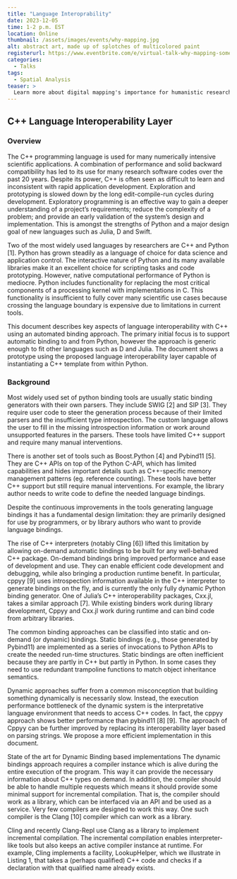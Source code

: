 ```yaml
---
title: "Language Interoprability"
date: 2023-12-05
time: 1-2 p.m. EST
location: Online
thumbnail: /assets/images/events/why-mapping.jpg
alt: abstract art, made up of splotches of multicolored paint
registerurl: https://www.eventbrite.com/e/virtual-talk-why-mapping-some-lessons-from-an-art-historians-dh-ditch-tickets-770377498837?aff=oddtdtcreator
categories:
  - Talks
tags:
  - Spatial Analysis
teaser: >
  Learn more about digital mapping's importance for humanistic research at this virtual talk by Prof. Jinah Kim (Harvard). In addition to discussing new and ongoing DH mapping projects, Prof. Kim will connect DH's spatial turn to theoretical developments in art history and explain why mapping matters in the age of climate crisis.
---
```


## C++ Language Interoperability Layer

### Overview

The C++ programming language is used for many numerically intensive scientific applications. A combination of performance and solid backward compatibility has led to its use for many research software codes over the past 20 years. Despite its power, C++ is often seen as difficult to learn and inconsistent with rapid application development. Exploration and prototyping is slowed down by the long edit-compile-run cycles during development. Exploratory programming is an effective way to gain a deeper understanding of a project’s requirements; reduce the complexity of a problem; and provide an early validation of the system’s design and implementation. This is amongst the strengths of Python and a major design goal of new languages such as Julia, D and Swift.

Two of the most widely used languages by researchers are C++ and Python [1]. Python has grown steadily as a language of choice for data science and application control. The interactive nature of Python and its many available libraries make it an excellent choice for scripting tasks and code prototyping. However, native computational performance of Python is mediocre. Python includes functionality for replacing the most critical components of a processing kernel with implementations in C. This functionality is insufficient to fully cover many scientific use cases because crossing the language boundary is expensive due to limitations in current tools.

This document describes key aspects of language interoperability with C++ using an automated binding approach. The primary initial focus is to support automatic binding to and from Python, however the approach is generic enough to fit other languages such as D and Julia. The document shows a prototype using the proposed language interoperability layer capable of instantiating a C++ template from within Python.

### Background

Most widely used set of python binding tools are usually static binding generators with their own parsers. They include SWIG [2] and SIP [3]. They require user code to steer the generation process because of their limited parsers and the insufficient type introspection. The custom language allows the user to fill in the missing introspection information or work around unsupported features in the parsers. These tools have limited C++ support and require many manual interventions.

There is another set of tools such as Boost.Python [4] and Pybind11 [5]. They are C++ APIs on top of the Python C-API, which has limited capabilities and hides important details such as C++-specific memory management patterns (eg. reference counting). These tools have better C++ support but still require manual interventions. For example, the library author needs to write code to define the needed language bindings.

Despite the continuous improvements in the tools generating language bindings it has a fundamental design limitation: they are primarily designed for use by programmers, or by library authors who want to provide language bindings.

The rise of C++ interpreters (notably Cling [6]) lifted this limitation by allowing on-demand automatic bindings to be built for any well-behaved C++ package. On-demand bindings bring improved performance and ease of development and use. They can enable efficient code development and debugging, while also bringing a production runtime benefit. In particular, cppyy [9] uses introspection information available in the C++ interpreter to generate bindings on the fly, and is currently the only fully dynamic Python binding generator. One of Julia’s C++ interoperability packages, Cxx.jl, takes a similar approach [7]. While existing binders work during library development, Cppyy and Cxx.jl work during runtime and can bind code from arbitrary libraries.

The common binding approaches can be classified into static and on-demand (or dynamic) bindings. Static bindings (e.g., those generated by Pybind11) are implemented as a series of invocations to Python APIs to create the needed run-time structures. Static bindings are often inefficient because they are partly in C++ but partly in Python. In some cases they need to use redundant trampoline functions to match object inheritance semantics.

Dynamic approaches suffer from a common misconception that building something dynamically is necessarily slow. Instead, the execution performance bottleneck of the dynamic system is the interpretative language environment that needs to access C++ codes. In fact, the cppyy approach shows better performance than pybind11 [8] [9]. The approach of Cppyy can be further improved by replacing its interoperability layer based on parsing strings. We propose a more efficient implementation in this document.

State of the art for Dynamic Binding based implementations
The dynamic bindings approach requires a compiler instance which is alive during the entire execution of the program. This way it can provide the necessary information about C++ types on demand. In addition, the compiler should be able to handle multiple requests which means it should provide some minimal support for incremental compilation. That is, the compiler should work as a library, which can be interfaced via an API and be used as a service. Very few compilers are designed to work this way. One such compiler is the Clang [10] compiler which can work as a library.

Cling and recently Clang-Repl use Clang as a library to implement incremental compilation. The incremental compilation enables interpreter-like tools but also keeps an active compiler instance at runtime. For example, Cling implements a facility, LookupHelper, which we illustrate in Listing 1, that takes a (perhaps qualified) C++ code and checks if a declaration with that qualified name already exists.